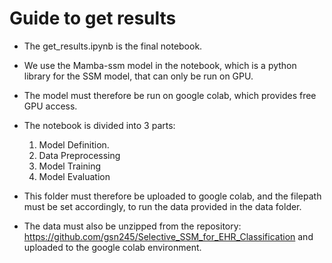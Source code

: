 # Guide to get results
- The get_results.ipynb is the final notebook.
- We use the Mamba-ssm model in the notebook, which is a python library for the SSM model, that can only be run on GPU. 
- The model must therefore be run on google colab, which provides free GPU access.
- The notebook is divided into 3 parts:
  1. Model Definition.
  2. Data Preprocessing
  3. Model Training
  4. Model Evaluation

- This folder must therefore be uploaded to google colab, and the filepath must be set accordingly, to run the data provided in the data folder.
- The data must also be unzipped from the repository: https://github.com/gsn245/Selective_SSM_for_EHR_Classification and uploaded to the google colab environment.